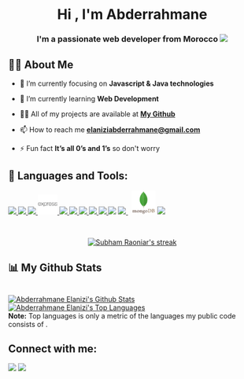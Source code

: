 
<h1 align="center">Hi , I'm Abderrahmane</h1>
<h3 align="center">I'm a passionate web developer from Morocco <span><img src="https://img.icons8.com/color/24/000000/morocco-circular.png"/></span></h3>

## 🙋‍♂️ About Me

- 🔭 I’m currently focusing on **Javascript & Java technologies**

- 🌱 I’m currently learning **Web Development**

- 👨‍💻 All of my projects are available at **[My Github](https://github.com/elanizi43998)**

- 📫 How to reach me **elaniziabderrahmane@gmail.com**

- ⚡ Fun fact **It’s all 0’s and 1’s** so don't worry

## 🚀 Languages and Tools:

<p align="left"> 
    <a href="https://www.java.com" target="_blank"> <img src="https://img.icons8.com/color/48/000000/java-coffee-cup-logo.png"/> </a>
    <a href="https://developer.mozilla.org/en-US/docs/Web/JavaScript" target="_blank"> <img src="https://img.icons8.com/color/48/000000/javascript.png"/> </a>
    <a href="https://nodejs.dev/" target="_blank"> <img src="https://img.icons8.com/color/48/000000/nodejs.png"/> </a>
    <a href="https://expressjs.com" target="_blank"> <img src="https://raw.githubusercontent.com/devicons/devicon/master/icons/express/express-original-wordmark.svg" alt="express" width="40" height="40"/> </a>
    <a href="https://reactjs.org/" target="_blank"> <img src="https://img.icons8.com/color/48/000000/react-native.png"/> </a> 
    <a href="https://www.w3.org/html/" target="_blank"> <img src="https://img.icons8.com/color/48/000000/html-5.png"/> </a> 
    <a href="https://www.w3schools.com/css/" target="_blank"> <img src="https://img.icons8.com/color/48/000000/css3.png"/> </a> 
    <a href="https://getbootstrap.com" target="_blank"> <img src="https://img.icons8.com/color/48/000000/bootstrap.png"/> </a> 
    <a href="https://jquery.com/" target="_blank"> <img src="https://img.icons8.com/ios-filled/50/000000/jquery.png"/>  </a>
    <a href="https://www.oracle.org" target="_blank"><img src="https://img.icons8.com/color/48/000000/oracle-logo.png"/></a> 
    <a style="padding-right:8px;" href="https://www.mysql.com/" target="_blank"> <img src="https://img.icons8.com/fluent/50/000000/mysql-logo.png"/> </a> 
    <a href="https://www.mongodb.com/" target="_blank"> <img src="https://raw.githubusercontent.com/devicons/devicon/master/icons/mongodb/mongodb-original-wordmark.svg" alt="mongodb" width="48" height="48"/></a> 
    <a href="https://git-scm.com/" target="_blank"> <img src="https://img.icons8.com/color/48/000000/git.png"/> </a> 

    
</p>


<br/>

<p align="center">
    <a href="https://github.com/elanizi43998/github-readme-streak-stats">
        <img title="🔥 Get streak stats for your profile at git.io/streak-stats" alt="Subham Raoniar's streak" src="https://github-readme-streak-stats.herokuapp.com/?user=elanizi43998&theme=black-ice&hide_border=true&stroke=0000&background=060A0CD0"/>
    </a>
</p>

## 📊 My Github Stats

  <br/>
    <a href="https://github.com/elanizi43998/github-readme-stats"><img alt="Abderrahmane Elanizi's Github Stats" src="https://github-readme-stats.vercel.app/api?username=elanizi43998&show_icons=true&count_private=true&theme=react&hide_border=true&bg_color=0D1117" /></a>
  <a href="https://github.com/elanizi43998/github-readme-stats"><img alt="Abderrahmane Elanizi's Top Languages" src="https://github-readme-stats.vercel.app/api/top-langs/?username=elanizi43998&langs_count=8&count_private=true&layout=compact&theme=react&hide_border=true&bg_color=0D1117" /></a>
  <br/>
  <b>Note:</b> Top languages is only a metric of the languages my public code consists of .

<br/>

## Connect with me:

<p align="left">

<a href = "https://www.linkedin.com/in/abderrahmane-elanizi-ba118a19b/"><img src="https://img.icons8.com/color/48/000000/linkedin.png"/></a>
<a href = "https://twitter.com/elanizi3456"><img src="https://img.icons8.com/fluent/48/000000/twitter.png"/></a>

</p>

